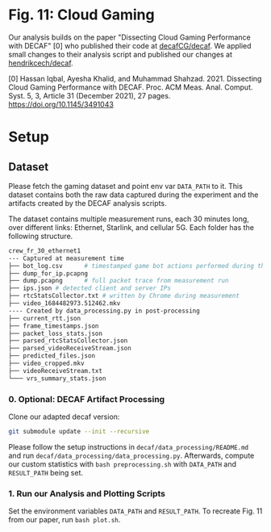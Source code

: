 Fig. 11: Cloud Gaming
=====

Our analysis builds on the paper "Dissecting Cloud Gaming Performance with DECAF" [0] who published their code at [decafCG/decaf](https://github.com/decafCG/decaf).
We applied small changes to their analysis script and published our changes at [hendrikcech/decaf](https://github.com/hendrikcech/decaf).

[0] Hassan Iqbal, Ayesha Khalid, and Muhammad Shahzad. 2021. Dissecting Cloud Gaming Performance with DECAF. Proc. ACM Meas. Anal. Comput. Syst. 5, 3, Article 31 (December 2021), 27 pages. https://doi.org/10.1145/3491043

# Setup
## Dataset
Please fetch the gaming dataset and point env var `DATA_PATH` to it. This dataset contains both the raw data captured during the experiment and the artifacts created by the DECAF analysis scripts.

The dataset contains multiple measurement runs, each 30 minutes long, over different links: Ethernet, Starlink, and cellular 5G. Each folder has the following structure.
``` sh
crew_fr_30_ethernet1
--- Captured at measurement time
├── bot_log.csv      # timestamped game bot actions performed during the measurement
├── dump_for_ip.pcapng
├── dump.pcapng      # full packet trace from measurement run
├── ips.json # detected client and server IPs
├── rtcStatsCollector.txt # written by Chrome during measurement
├── video_1684482973.512462.mkv
---- Created by data_processing.py in post-processing
├── current_rtt.json
├── frame_timestamps.json
├── packet_loss_stats.json
├── parsed_rtcStatsCollector.json
├── parsed_videoReceiveStream.json
├── predicted_files.json
├── video_cropped.mkv
├── videoReceiveStream.txt
└─── vrs_summary_stats.json
```

### 0. Optional: DECAF Artifact Processing
Clone our adapted decaf version:

``` sh
git submodule update --init --recursive
```

Please follow the setup instructions in `decaf/data_processing/README.md` and run `decaf/data_processing/data_processing.py`. Afterwards, compute our custom statistics with `bash preprocessing.sh` with `DATA_PATH` and `RESULT_PATH` being set.

### 1. Run our Analysis and Plotting Scripts
Set the environment variables `DATA_PATH` and `RESULT_PATH`. To recreate Fig. 11 from our paper, run `bash plot.sh`.
